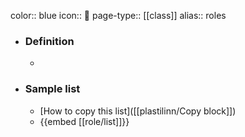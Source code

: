 color:: blue
icon:: 🎩
page-type:: [[class]]
alias:: roles

- ### Definition 
  - 
- ### Sample list
  - [How to copy this list]([[plastilinn/Copy block]])
  - {{embed [[role/list]]}}



